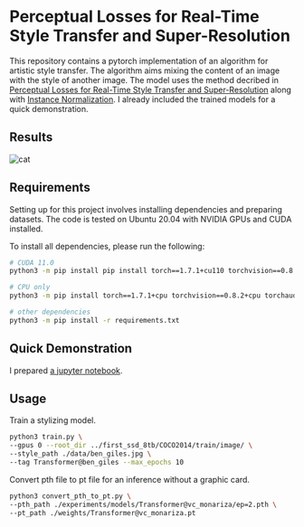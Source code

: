 # Perceptual Losses for Real-Time Style Transfer and Super-Resolution

This repository contains a pytorch implementation of an algorithm for artistic style transfer. The algorithm aims mixing the content of an image with the style of another image. The model uses the method decribed in [Perceptual Losses for Real-Time Style Transfer and Super-Resolution](https://arxiv.org/abs/1603.08155) along with [Instance Normalization](https://arxiv.org/pdf/1607.08022.pdf). I already included the trained models for a quick demonstration.

## Results
![cat](./results/220206_Style_Transfer.png)

## Requirements
Setting up for this project involves installing dependencies and preparing datasets. The code is tested on Ubuntu 20.04 with NVIDIA GPUs and CUDA installed. 

To install all dependencies, please run the following:
```bash
# CUDA 11.0
python3 -m pip install pip install torch==1.7.1+cu110 torchvision==0.8.2+cu110 torchaudio==0.7.2 -f https://download.pytorch.org/whl/torch_stable.html

# CPU only
python3 -m pip install torch==1.7.1+cpu torchvision==0.8.2+cpu torchaudio==0.7.2 -f https://download.pytorch.org/whl/torch_stable.html

# other dependencies
python3 -m pip install -r requirements.txt
```

## Quick Demonstration
I prepared [a jupyter notebook](https://github.com/OFRIN/Fast_Neural_Style_Transfer/demo.ipynb).

## Usage
Train a stylizing model.
```bash
python3 train.py \
--gpus 0 --root_dir ../first_ssd_8tb/COCO2014/train/image/ \
--style_path ./data/ben_giles.jpg \
--tag Transformer@ben_giles --max_epochs 10
```

Convert pth file to pt file for an inference without a graphic card.
```bash
python3 convert_pth_to_pt.py \
--pth_path ./experiments/models/Transformer@vc_monariza/ep=2.pth \
--pt_path ./weights/Transformer@vc_monariza.pt
```
